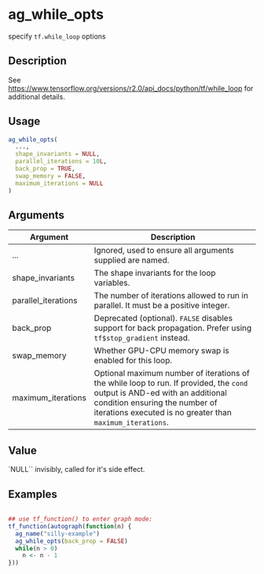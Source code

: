 # ag_while_opts


specify ``tf.while_loop`` options




## Description

See https://www.tensorflow.org/versions/r2.0/api_docs/python/tf/while_loop
for additional details.





## Usage
```r
ag_while_opts(
  ...,
  shape_invariants = NULL,
  parallel_iterations = 10L,
  back_prop = TRUE,
  swap_memory = FALSE,
  maximum_iterations = NULL
)
```




## Arguments


Argument      |Description
------------- |----------------
... | Ignored, used to ensure all arguments supplied are named.
shape_invariants | The shape invariants for the loop variables.
parallel_iterations | The number of iterations allowed to run in parallel. It must be a positive integer.
back_prop | Deprecated (optional). ``FALSE`` disables support for back propagation. Prefer using ``tf$stop_gradient`` instead.
swap_memory | Whether GPU-CPU memory swap is enabled for this loop.
maximum_iterations | Optional maximum number of iterations of the while loop to run. If provided, the ``cond`` output is AND-ed with an additional condition ensuring the number of iterations executed is no greater than ``maximum_iterations``.





## Value

`NULL`` invisibly, called for it's side effect.





## Examples

```r

## use tf_function() to enter graph mode:
tf_function(autograph(function(n) {
  ag_name("silly-example")
  ag_while_opts(back_prop = FALSE)
  while(n > 0)
    n <- n - 1
}))

```




